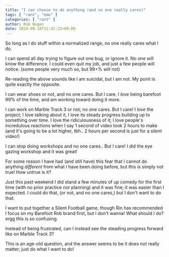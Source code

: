 ```yaml
---
title: "I can choose to do anything (and no one really cares)"
tags: [ "rant", "emo" ]
categories: [ "rant" ]
author: Rob Nugen
date: 2019-09-18T21:42:22+09:00
---
```


So long as I do stuff within a normalized range, no one really cares
what I do.

I can spend all day trying to figure out one bug, or ignore it.  No
one will know the difference.  I could even quit my job, and just a
few people will notice.  (some people very much so, but 99+% will
not)

Re-reading the above sounds like I am suicidal, but I am not.  My
point is quite exactly the opposite.

I can wear shoes or not, and no one cares.  But I care.  I *love*
being barefoot 99% of the time, and am working toward doing it more.

I can work on Marble Track 3 or not; no one cares.  But I care!  I
*love* the project; I love talking about it, I love its steady
progress building up to something over time. I love the ridiculousness
of it; I love people's incredulous reactions when I say 1 second of
video took 2 hours to make (and it's going to be a lot higher, tbh..
2 hours per second is just for a *silent* video!)

I can stop doing workshops and no one cares..  But I care!  I did the
eye gazing workshop and it was great!

For some reason I have had (and still have) this fear that I cannot do
anything *different* from what I have been doing before, but this is
simply not true!  How untrue is it?

Just this past weekend I did stand a few minutes of up comedy for the
first time (with no prior practice nor planning) and it was fine; it
was easier than I expected.  I could do that, (or not, and no one
cares,) but I don't want to do that.

I want to put together a Silent Football game, though Rin has
recommended I focus on my Barefoot Rob brand first, but I don't wanna!
What should I do?  ergg this is so confusing.

Instead of being frustrated, can I instead see the steading progress
forward like on Marble Track 3?

This is an age-old question, and the answer seems to be it does not
really matter; just do what I want to do!
